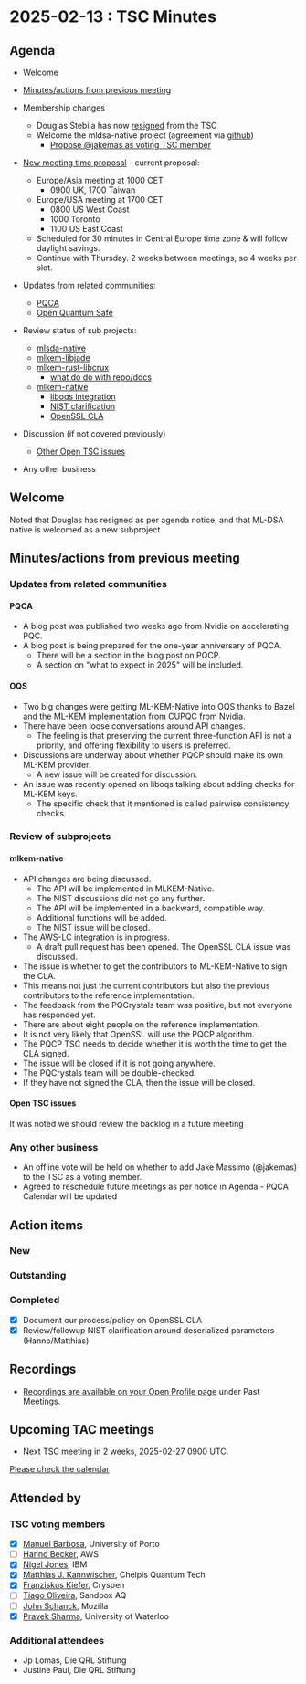 # 2025-02-13 :  TSC Minutes

## Agenda

* Welcome

* [Minutes/actions from previous meeting](https://github.com/pq-code-package/tsc/pull/129)

* Membership changes

  * Douglas Stebila has now [resigned](https://github.com/pq-code-package/tsc/pull/134) from the TSC
  * Welcome the mldsa-native project (agreement via [github](https://github.com/pq-code-package/tsc/issues/135))
    * [Propose @jakemas as voting TSC member](https://github.com/pq-code-package/tsc/issues/139)

* [New meeting time proposal](https://github.com/pq-code-package/tsc/issues/128) - current proposal:
  * Europe/Asia meeting at 1000 CET
    * 0900 UK, 1700 Taiwan
  * Europe/USA meeting at 1700 CET
    * 0800 US West Coast
    * 1000 Toronto
    * 1100 US East Coast
  * Scheduled for 30 minutes in Central Europe time zone & will follow daylight savings.
  * Continue with Thursday. 2 weeks between meetings, so 4 weeks per slot.

* Updates from related communities:
  * [PQCA](https://github.com/PQCA)
  * [Open Quantum Safe](https://github.com/open-quantum-safe)

* Review status of sub projects:

  * [mlsda-native](https://github.com/pq-code-package/mldsa-native)
  * [mlkem-libjade](https://github.com/pq-code-package/mlkem-libjade)
  * [mlkem-rust-libcrux](https://github.com/pq-code-package/mlkem-rust-libcrux)
    * [what do do with repo/docs](https://github.com/pq-code-package/tsc/issues/128)
  * [mlkem-native](https://github.com/pq-code-package/mlkem-c-embedded)
    * [liboqs integration](https://github.com/pq-code-package/mlkem-native/issues/653)
    * [NIST clarification](https://github.com/pq-code-package/tsc/issues/4)
    * [OpenSSL CLA](https://github.com/pq-code-package/tsc/issues/113)

* Discussion (if not covered previously)

  * [Other Open TSC issues](https://github.com/orgs/pq-code-package/projects/4/views/1)

* Any other business

## Welcome

Noted that Douglas has resigned as per agenda notice, and that ML-DSA native is welcomed as a new subproject

## Minutes/actions from previous meeting

### Updates from related communities

#### PQCA

* A blog post was published two weeks ago from Nvidia on accelerating PQC.
* A blog post is being prepared for the one-year anniversary of PQCA.
  * There will be a section in the blog post on PQCP.
  * A section on "what to expect in 2025" will be included.

#### OQS

* Two big changes were getting ML-KEM-Native into OQS thanks to Bazel and the ML-KEM implementation from CUPQC from Nvidia.
* There have been loose conversations around API changes.
  * The feeling is that preserving the current three-function API is not a priority, and offering flexibility to users is preferred.
* Discussions are underway about whether PQCP should make its own ML-KEM provider.
  * A new issue will be created for discussion.
* An issue was recently opened on liboqs talking about adding checks for ML-KEM keys.
  * The specific check that it mentioned is called pairwise consistency checks.

### Review of subprojects

#### mlkem-native

* API changes are being discussed.
  * The API will be implemented in MLKEM-Native.
  * The NIST discussions did not go any further.
  * The API will be implemented in a backward, compatible way.
  * Additional functions will be added.
  * The NIST issue will be closed.
* The AWS-LC integration is in progress.
  * A draft pull request has been opened.
The OpenSSL CLA issue was discussed.
* The issue is whether to get the contributors to ML-KEM-Native to sign the CLA.
* This means not just the current contributors but also the previous contributors to the reference implementation.
* The feedback from the PQCrystals team was positive, but not everyone has responded yet.
* There are about eight people on the reference implementation.
* It is not very likely that OpenSSL will use the PQCP algorithm.
* The PQCP TSC needs to decide whether it is worth the time to get the CLA signed.
* The issue will be closed if it is not going anywhere.
* The PQCrystals team will be double-checked.
* If they have not signed the CLA, then the issue will be closed.  

#### Open TSC issues

It was noted we should review the backlog in a future meeting

### Any other business

* An offline vote will be held on whether to add Jake Massimo (@jakemas) to the TSC as a voting member.
* Agreed to reschedule future meetings as per notice in Agenda - PQCA Calendar will be updated

## Action items

### New

### Outstanding

### Completed

* [X] Document our process/policy on OpenSSL CLA
* [X] Review/followup NIST clarification around deserialized parameters (Hanno/Matthias)

## Recordings

* [Recordings are available on your Open Profile page](https://openprofile.dev/my-meetings) under Past Meetings.

## Upcoming TAC meetings

* Next TSC meeting in 2 weeks, 2025-02-27 0900 UTC.

[Please check the calendar](https://pqca.org/calendar/)

## Attended by

### TSC voting members

* [X] [Manuel Barbosa](https://github.com/mbbarbosa), University of Porto
* [ ] [Hanno Becker](https://github.com/hanno-becker), AWS
* [X] [Nigel Jones](https://github.com/planetf1), IBM
* [X] [Matthias J. Kannwischer](https://github.com/mkannwischer), Chelpis Quantum Tech
* [X] [Franziskus Kiefer](https://github.com/franziskuskiefer), Cryspen
* [ ] [Tiago Oliveira](https://github.com/tfaoliveira), Sandbox AQ
* [ ] [John Schanck](https://github.com/jschanck), Mozilla
* [X] [Pravek Sharma](https://github.com/praveksharma), University of Waterloo

### Additional attendees

* Jp Lomas, Die QRL Stiftung
* Justine Paul, Die QRL Stiftung
